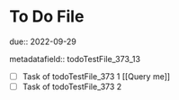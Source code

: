 # To Do File

due:: 2022-09-29

metadatafield:: todoTestFile_373\_13

- [ ] Task of todoTestFile_373 1 [[Query me]]
- [ ] Task of todoTestFile_373 2
